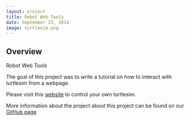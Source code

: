 ```yaml
---
layout: project
title: Robot Web Tools
date: September 23, 2014
image: turtlesim.png
---
```


## Overview
Robot Web Tools

The goal of this project was to write a tutorial on how to interact with turtlesim from a webpage.

Please visit this [website](http://rwebtools.weebly.com/) to control your own turtlesim.

More information about the project about this project can be found on our [GitHub page](https://github.com/athulyasimon/rwebtools)

